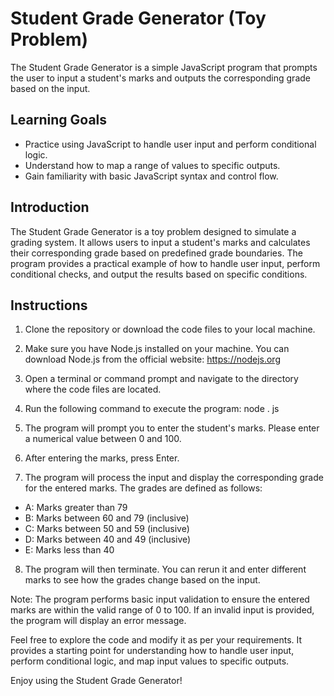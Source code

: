 # Student Grade Generator (Toy Problem)

The Student Grade Generator is a simple JavaScript program that prompts the user to input a student's marks and outputs the corresponding grade based on the input.

## Learning Goals

- Practice using JavaScript to handle user input and perform conditional logic.
- Understand how to map a range of values to specific outputs.
- Gain familiarity with basic JavaScript syntax and control flow.

## Introduction

The Student Grade Generator is a toy problem designed to simulate a grading system. It allows users to input a student's marks and calculates their corresponding grade based on predefined grade boundaries. The program provides a practical example of how to handle user input, perform conditional checks, and output the results based on specific conditions.

## Instructions

1. Clone the repository or download the code files to your local machine.

2. Make sure you have Node.js installed on your machine. You can download Node.js from the official website: https://nodejs.org

3. Open a terminal or command prompt and navigate to the directory where the code files are located.

4. Run the following command to execute the program: node . js

5. The program will prompt you to enter the student's marks. Please enter a numerical value between 0 and 100.

6. After entering the marks, press Enter.

7. The program will process the input and display the corresponding grade for the entered marks. The grades are defined as follows:

- A: Marks greater than 79
- B: Marks between 60 and 79 (inclusive)
- C: Marks between 50 and 59 (inclusive)
- D: Marks between 40 and 49 (inclusive)
- E: Marks less than 40

8. The program will then terminate. You can rerun it and enter different marks to see how the grades change based on the input.

Note: The program performs basic input validation to ensure the entered marks are within the valid range of 0 to 100. If an invalid input is provided, the program will display an error message.

Feel free to explore the code and modify it as per your requirements. It provides a starting point for understanding how to handle user input, perform conditional logic, and map input values to specific outputs.

Enjoy using the Student Grade Generator!



